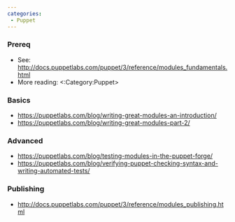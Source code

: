 ```yaml
---
categories:
 - Puppet
---
```

### Prereq

-   See:
    <http://docs.puppetlabs.com/puppet/3/reference/modules_fundamentals.html>
-   More reading: <:Category:Puppet>

### Basics

-   <https://puppetlabs.com/blog/writing-great-modules-an-introduction/>
-   <https://puppetlabs.com/blog/writing-great-modules-part-2/>

### Advanced

-   <https://puppetlabs.com/blog/testing-modules-in-the-puppet-forge/>
-   <https://puppetlabs.com/blog/verifying-puppet-checking-syntax-and-writing-automated-tests/>

### Publishing

-   <http://docs.puppetlabs.com/puppet/3/reference/modules_publishing.html>

